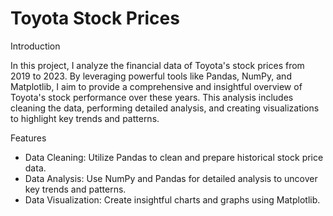 # Toyota Stock Prices

Introduction

In this project, I analyze the financial data of Toyota's stock prices from 2019 to 2023. By leveraging powerful tools like Pandas, NumPy, and Matplotlib, I aim to provide a comprehensive and insightful overview of Toyota's stock performance over these years. This analysis includes cleaning the data, performing detailed analysis, and creating visualizations to highlight key trends and patterns.


Features

- Data Cleaning: Utilize Pandas to clean and prepare historical stock price data.
- Data Analysis: Use NumPy and Pandas for detailed analysis to uncover key trends and patterns.
- Data Visualization: Create insightful charts and graphs using Matplotlib.
